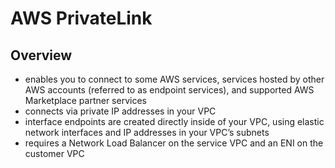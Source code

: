 # AWS PrivateLink

## Overview

- enables you to connect to some AWS services, services hosted by other AWS accounts (referred to as endpoint services), and supported AWS Marketplace partner services
- connects via private IP addresses in your VPC
- interface endpoints are created directly inside of your VPC, using elastic network interfaces and IP addresses in your VPC’s subnets
- requires a Network Load Balancer on the service VPC and an ENI on the customer VPC